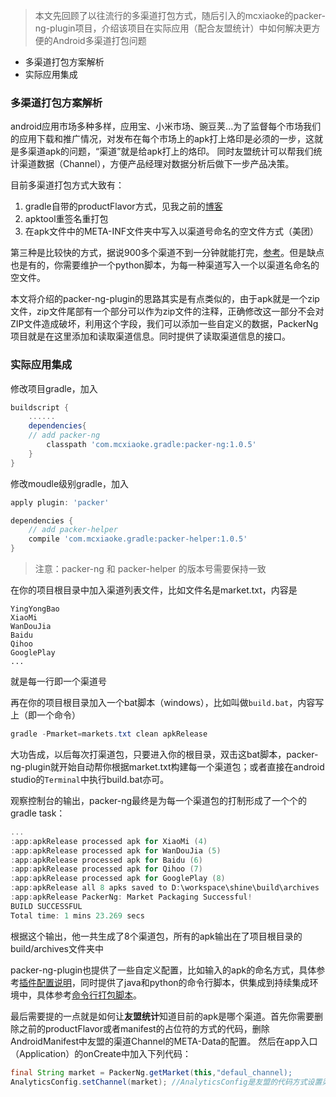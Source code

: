 >本文先回顾了以往流行的多渠道打包方式，随后引入的mcxiaoke的packer-ng-plugin项目，介绍该项目在实际应用（配合友盟统计）中如何解决更方便的Android多渠道打包问题

* 多渠道打包方案解析 
* 实际应用集成

### 多渠道打包方案解析
android应用市场多种多样，应用宝、小米市场、豌豆荚...为了监督每个市场我们的应用下载和推广情况，对发布在每个市场上的apk打上烙印是必须的一步，这就是多渠道apk的问题，“渠道”就是给apk打上的烙印。
同时友盟统计可以帮我们统计渠道数据（Channel），方便产品经理对数据分析后做下一步产品决策。

目前多渠道打包方式大致有：
1. gradle自带的productFlavor方式，见我之前的[博客](http://www.cnblogs.com/soaringEveryday/p/5368540.html)
2. apktool重签名重打包
3. 在apk文件中的META-INF文件夹中写入以渠道号命名的空文件方式（美团）

第三种是比较快的方式，据说900多个渠道不到一分钟就能打完，[参考](http://tech.meituan.com/mt-apk-packaging.html)。但是缺点也是有的，你需要维护一个python脚本，为每一种渠道写入一个以渠道名命名的空文件。

本文将介绍的packer-ng-plugin的思路其实是有点类似的，由于apk就是一个zip文件，zip文件尾部有一个部分可以作为zip文件的注释，正确修改这一部分不会对ZIP文件造成破坏，利用这个字段，我们可以添加一些自定义的数据，PackerNg项目就是在这里添加和读取渠道信息。同时提供了读取渠道信息的接口。

### 实际应用集成
修改项目gradle，加入
```gradle
buildscript {
    ......
    dependencies{
    // add packer-ng
        classpath 'com.mcxiaoke.gradle:packer-ng:1.0.5'
    }
} 
```

修改moudle级别gradle，加入
```gradle
apply plugin: 'packer' 

dependencies {
    // add packer-helper
    compile 'com.mcxiaoke.gradle:packer-helper:1.0.5'
} 
```
>注意：packer-ng 和 packer-helper 的版本号需要保持一致

在你的项目根目录中加入渠道列表文件，比如文件名是market.txt，内容是
```
YingYongBao
XiaoMi
WanDouJia
Baidu
Qihoo
GooglePlay
...
```
就是每一行即一个渠道号

再在你的项目根目录加入一个bat脚本（windows），比如叫做`build.bat`，内容写上（即一个命令）
``` powershell
gradle -Pmarket=markets.txt clean apkRelease
```

大功告成，以后每次打渠道包，只要进入你的根目录，双击这bat脚本，packer-ng-plugin就开始自动帮你根据market.txt构建每一个渠道包；或者直接在android studio的`Terminal`中执行build.bat亦可。

观察控制台的输出，packer-ng最终是为每一个渠道包的打制形成了一个个的gradle task：
``` powershell
...
:app:apkRelease processed apk for XiaoMi (4)
:app:apkRelease processed apk for WanDouJia (5)
:app:apkRelease processed apk for Baidu (6)
:app:apkRelease processed apk for Qihoo (7)
:app:apkRelease processed apk for GooglePlay (8)
:app:apkRelease all 8 apks saved to D:\workspace\shine\build\archives
:app:apkRelease PackerNg: Market Packaging Successful!
BUILD SUCCESSFUL
Total time: 1 mins 23.269 secs 
```
根据这个输出，他一共生成了8个渠道包，所有的apk输出在了项目根目录的build/archives文件夹中

packer-ng-plugin也提供了一些自定义配置，比如输入的apk的命名方式，具体参考[插件配置说明](https://github.com/mcxiaoke/packer-ng-plugin#%E6%8F%92%E4%BB%B6%E9%85%8D%E7%BD%AE%E8%AF%B4%E6%98%8E%E5%8F%AF%E9%80%89)，同时提供了java和python的命令行脚本，供集成到持续集成环境中，具体参考[命令行打包脚本](https://github.com/mcxiaoke/packer-ng-plugin#%E5%91%BD%E4%BB%A4%E8%A1%8C%E6%89%93%E5%8C%85%E8%84%9A%E6%9C%AC)。

最后需要提的一点就是如何让**友盟统计**知道目前的apk是哪个渠道。首先你需要删除之前的productFlavor或者manifest的占位符的方式的代码，删除AndroidManifest中友盟的渠道Channel的META-Data的配置。
然后在app入口（Application）的onCreate中加入下列代码：
```java
final String market = PackerNg.getMarket(this,"defaul_channel);
AnalyticsConfig.setChannel(market); //AnalyticsConfig是友盟的代码方式设置渠道类
```
